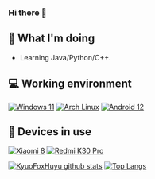 ### Hi there 👋

<!--
**KyuoFoxHuyu/KyuoFoxHuyu** is a ✨ _special_ ✨ repository because its `README.md` (this file) appears on your GitHub profile.

Here are some ideas to get you started:

- 🔭 I’m currently working on ...
- 🌱 I’m currently learning ...
- 👯 I’m looking to collaborate on ...
- 🤔 I’m looking for help with ...
- 💬 Ask me about ...
- 📫 How to reach me: ...
- 😄 Pronouns: ...
- ⚡ Fun fact: ...
-->

## 🤔 What I'm doing
 - Learning Java/Python/C++.

## 💻 Working environment
[![Windows 11](https://img.shields.io/badge/Windows%2011-00adef?style=flat-square&logo=windows&logoColor=ffffff)](https://www.microsoft.com/en-us/windows/windows-11)
[![Arch Linux](https://img.shields.io/badge/Arch%20Linux-1793d0?style=flat-square&logo=arch-linux&logoColor=ffffff)](https://archlinux.org)
[![Android 12](https://img.shields.io/badge/Android%2012-3ddc84?style=flat-square&logo=android&logoColor=ffffff)](https://www.android.com/android-12/)

## 📱 Devices in use
[![Xiaomi 8](https://img.shields.io/badge/Xiaomi%208%20-fd4900?style=flat-square&logo=xiaomi&logoColor=ffffff)](https://www.mi.com/global/mi-8/)
[![Redmi K30 Pro](https://img.shields.io/badge/Redmi%20K30%20Pro-fd4900?style=flat-square&logo=xiaomi&logoColor=ffffff)](https://www.po.co/global/poco-f2-pro/)

[![KyuoFoxHuyu github stats](https://github-readme-stats.vercel.app/api?username=KyuoFoxHuyu&hide=issues&show_icons=true&include_all_commits=true&theme=vue&count_private=true)](https://github.com/KyuoFoxHuyu)
[![Top Langs](https://github-readme-stats.vercel.app/api/top-langs/?username=KyuoFoxHuyu&layout=compact&theme=vue)](https://github.com/KyuoFoxHuyu)
